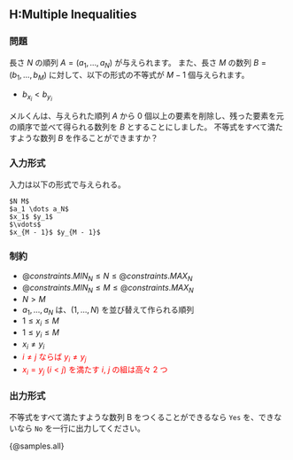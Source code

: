 ## H:Multiple Inequalities

### 問題
長さ $N$ の順列 $A = (a_1, \ldots, a_N)$ が与えられます。
また、長さ $M$ の数列 $B = (b_1, \ldots, b_M)$ に対して、以下の形式の不等式が $M-1$ 個与えられます。

 - $b_{x_i} < b_{y_i}$

メルくんは、与えられた順列 $A$ から $0$ 個以上の要素を削除し、残った要素を元の順序で並べて得られる数列を $B$ とすることにしました。
不等式をすべて満たすような数列 $B$ を作ることができますか？


### 入力形式
入力は以下の形式で与えられる。

```
$N M$
$a_1 \dots a_N$
$x_1$ $y_1$
$\vdots$
$x_{M - 1}$ $y_{M - 1}$
```

### 制約

- ${@constraints.MIN_N} \leq N \leq {@constraints.MAX_N}$
- ${@constraints.MIN_N} \leq M \leq {@constraints.MAX_N}$
- $N > M$
- $a_1, \ldots, a_N$ は、$(1, \ldots, N)$ を並び替えて作られる順列
- $1 \leq x_i \leq M$
- $1 \leq y_i \leq M$
- $x_i \neq y_i$
- <span style="color: red;">$i \neq j$ ならば $y_i \neq y_j$</span>
- <span style="color: red;">$x_i = y_j$ $(i < j)$ を満たす $i$, $j$ の組は高々 2 つ</span>

### 出力形式
不等式をすべて満たすような数列 B をつくることができるなら `Yes` を、できないなら `No` を一行に出力してください。

{@samples.all}
